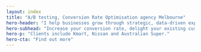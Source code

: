 ```yaml
---
layout: index
title: "A/B testing, Conversion Rate Optimisation agency Melbourne"
hero-header: "I help businesses grow through strategic, data-driven experimentation"
hero-subhead: "Increase your conversion rate, delight your existing customers and reduce the cost of acquiring new ones."
hero-p: "Clients include Kmart, Nissan and Australian Super."
hero-cta: "Find out more"
---
```

